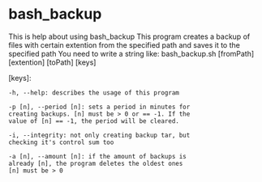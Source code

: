 # bash_backup

This is help about using bash_backup
This program creates a backup of files with certain extention 
from the specified path and saves it to the specified path
You need to write a string like:
bash_backup.sh [fromPath] [extention] [toPath] [keys]

[keys]:

  	-h, --help: describes the usage of this program
	
  	-p [n], --period [n]: sets a period in minutes for
	creating backups. [n] must be > 0 or == -1. If the
	value of [n] == -1, the period will be cleared.
	
	-i, --integrity: not only creating backup tar, but
  	checking it's control sum too
  
	-a [n], --amount [n]: if the amount of backups is
	already [n], the program deletes the oldest ones
	[n] must be > 0
